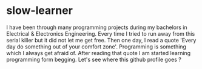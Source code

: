 # slow-learner
I have been through many programming projects during my bachelors in Electrical &amp; Electronics Engineering. Every time I tried to run away from this serial killer but it did not let me get free. Then one day, I read a quote 'Every day do something out of your comfort zone'. Programming is something which I always get afraid of. After reading that quote I am started learning programming form begging. Let's see where this github profile goes ?
